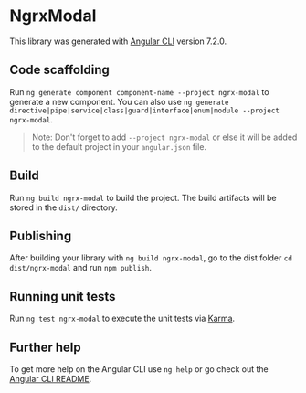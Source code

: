 # NgrxModal

This library was generated with [Angular CLI](https://github.com/angular/angular-cli) version 7.2.0.

## Code scaffolding

Run `ng generate component component-name --project ngrx-modal` to generate a new component. You can also use `ng generate directive|pipe|service|class|guard|interface|enum|module --project ngrx-modal`.
> Note: Don't forget to add `--project ngrx-modal` or else it will be added to the default project in your `angular.json` file. 

## Build

Run `ng build ngrx-modal` to build the project. The build artifacts will be stored in the `dist/` directory.

## Publishing

After building your library with `ng build ngrx-modal`, go to the dist folder `cd dist/ngrx-modal` and run `npm publish`.

## Running unit tests

Run `ng test ngrx-modal` to execute the unit tests via [Karma](https://karma-runner.github.io).

## Further help

To get more help on the Angular CLI use `ng help` or go check out the [Angular CLI README](https://github.com/angular/angular-cli/blob/master/README.md).
